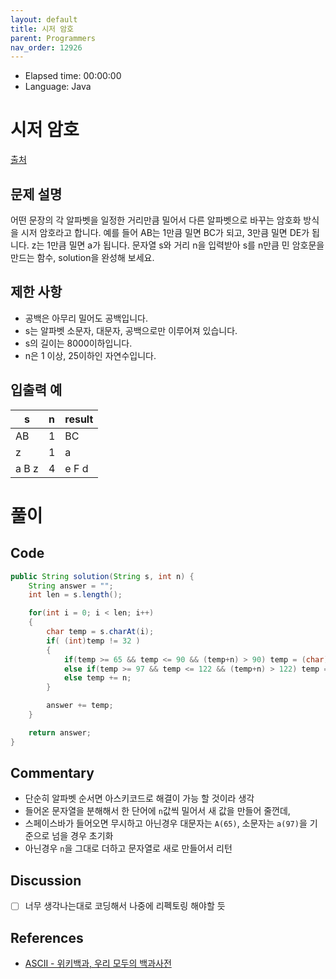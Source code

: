 ```yaml
---
layout: default
title: 시저 암호
parent: Programmers
nav_order: 12926
---
```


- Elapsed time: 00:00:00
- Language: Java

<!-- 문제 -->
# 시저 암호

[출처](https://programmers.co.kr/learn/courses/30/lessons/12926?language=java)

## 문제 설명

어떤 문장의 각 알파벳을 일정한 거리만큼 밀어서 다른 알파벳으로 바꾸는 암호화 방식을 시저 암호라고 합니다. 예를 들어 AB는 1만큼 밀면 BC가 되고, 3만큼 밀면 DE가 됩니다. z는 1만큼 밀면 a가 됩니다. 문자열 s와 거리 n을 입력받아 s를 n만큼 민 암호문을 만드는 함수, solution을 완성해 보세요.

## 제한 사항

- 공백은 아무리 밀어도 공백입니다.
- s는 알파벳 소문자, 대문자, 공백으로만 이루어져 있습니다.
- s의 길이는 8000이하입니다.
- n은 1 이상, 25이하인 자연수입니다.

## 입출력 예

| s     | n   | result |
| ----- | --- | ------ |
| AB    | 1   | BC     |
| z     | 1   | a      |
| a B z | 4   | e F d  |

<!-- 풀이 -->
# 풀이

## Code

``` java
public String solution(String s, int n) {
    String answer = "";
    int len = s.length();

    for(int i = 0; i < len; i++)
    {
        char temp = s.charAt(i);
        if( (int)temp != 32 )
        {
            if(temp >= 65 && temp <= 90 && (temp+n) > 90) temp = (char)((temp + n) - 90 + 65 -1);
            else if(temp >= 97 && temp <= 122 && (temp+n) > 122) temp = (char)((temp + n) - 122 + 97 -1);
            else temp += n;
        }

        answer += temp;
    }

    return answer;
}
```

## Commentary

- 단순히 알파벳 순서면 아스키코드로 해결이 가능 할 것이라 생각
- 들어온 문자열을 분해해서 한 단어에 `n`값씩 밀어서 새 값을 만들어 줄껀데,
- 스페이스바가 들어오면 무시하고 아닌경우 대문자는 `A(65)`, 소문자는 `a(97)`을 기준으로 넘을 경우 초기화
- 아닌경우 `n`을 그대로 더하고 문자열로 새로 만들어서 리턴

## Discussion

- [ ] 너무 생각나는대로 코딩해서 나중에 리펙토링 해야할 듯

## References

- [ASCII - 위키백과, 우리 모두의 백과사전](https://ko.wikipedia.org/wiki/ASCII)